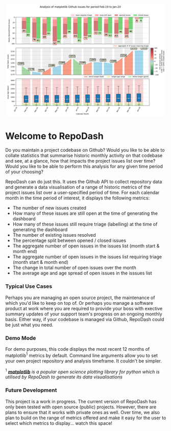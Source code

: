 ![Screenshot](docs/images/RepoDash_screenshot.png)

<h1>Welcome to RepoDash</h1>

<p>Do you maintain a project codebase on Github? Would you like to be able to collate statistics 
that summarise historic monthly activity on that codebase and see, at a glance, how that impacts 
the project issues list over time? Would you like to be able to perform this analysis for any 
given time period of your choosing?</p>

<p>RepoDash can do just this. It uses the Github API to collect repository data and generate a 
data visualisation of a range of historic metrics of the project issues list over a user-specified 
period of time. For each calendar month in the time period of interest, it displays the following 
metrics:</p>

<p>
<ul>
<li>The number of new issues created</li>
<li>How many of these issues are still open at the time of generating the dashboard</li>
<li>How many of these issues still require triage (labelling) at the time of generating the dashboard</li>
<li>The number of existing issues resolved</li>
<li>The percentage split between opened / closed issues</li>
<li>The aggregate number of open issues in the issues list (month start & month end)</li>
<li>The aggregate number of open issues in the issues list requiring triage (month start & month end)</li>
<li>The change in total number of open issues over the month</li>
<li>The average age and age spread of open issues in the isssues list</li>
</ul>
</p> 

<h3>Typical Use Cases</h3>

<p>Perhaps you are managing an open source project, the maintenance of which you'd like to keep on top 
of. Or perhaps you manage a software product at work where you are required to provide your boss with 
exective summary updates of your support team's progress on an ongoing monthly basis. Either way, if 
your codebase is managed via Github, RepoDash could be just what you need.</p>

<h3>Demo Mode</h3>

<p>For demo purposes, this code displays the most recent 12 months of matplotlib<sup>1</sup> metrics 
by default. Command line arguments allow you to set your own project repository and analysis timeframe. 
It couldn't be simpler.</p>

<sup>1</sup> *<a href="https://matplotlib.org/"><strong>matplotlib</strong></a> is a popular open science 
plotting library for python which is utilised by RepoDash to generate its data visualisations*

<h3>Future Development</h3>

<p>This project is a work in progress. The current version of RepoDash has only been tested with open 
source (public) projects. However, there are plans to ensure that it works with private ones as well. 
Over time, we also plan to build on the range of metrics offered and make it easy for the user to select 
which metrics to display... watch this space!</p>
